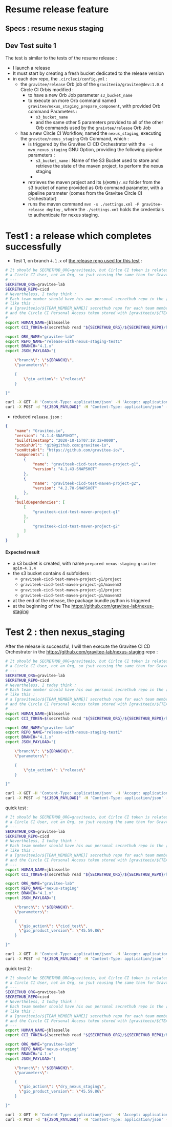 # Resume release feature



## Specs : resume nexus staging

<!-- TO DO -->



## Dev Test suite 1

The test is similar to the tests of the resume release :
* I launch a release
* It must start by creating a fresh bucket dedicated to the release version
* in each dev repo, the `.circleci/config.yml` :
  * the `gravitee/release` Orb job of the `graviteeio/gravitee@dev:1.0.4` Circle CI Orbis modified :
    * to have a new Orb Job parameter `s3_bucket_name`
    * to execute on more Orb command named `gravitee/nexus_staging_prepare_component`, with provided Orb command Parameters :
      * `s3_bucket_name`
      * and the same other 5 parameters provided to all of the other Orb commands used by the `graivtee/release` Orb Job
  * has a new Circle CI Workflow, named the `nexus_staging`, executing the `gravitee/nexus_staging` Orb Command, which  :
    * is triggered by the Gravitee CI CD Orchestrator with the ` -s mvn_nexus_staging` GNU Option, providing the following pipeline parameters :
      * `s3_bucket_name` : Name of the S3 Bucket used to store and retrieve the state of the maven project, to perform the nexus staging
      *
    * retrieves the maven project and its `̀${HOME}/.m2` folder from the s3 bucket of name provided as Orb command parameter, with a pipeline parameter (comes from the Gravitee Circle CI Orchestrator)
    * runs the maven command `mvn -s ./settings.xml -P gravitee-release deploy` , where the `./settings.xml` holds the credentials to authenticate for nexus staging.




# Test1 : a release which completes successfully

* Test 1, on branch `4.1.x` of [the release repo used for this test](https://github.com/gravitee-lab/release-with-nexus-staging-test1) :

```bash
# It should be SECRETHUB_ORG=graviteeio, but Cirlce CI token is related to
# a Circle CI User, not an Org, so jsut reusing the same than for Gravtiee-Lab here, to work faster
# ---
SECRETHUB_ORG=gravitee-lab
SECRETHUB_REPO=cicd
# Nevertheless, I today think :
# Each team member should have his own personal secrethub repo in the [graviteeio] secrethub org.
# like this :
# a [graviteeio/${TEAM_MEMBER_NAME}] secrethub repo for each team member
# and the Circle CI Personal Access token stored with [graviteeio/${TEAM_MEMBER_NAME}/circleci/token]
# ---
export HUMAN_NAME=jblasselle
export CCI_TOKEN=$(secrethub read "${SECRETHUB_ORG}/${SECRETHUB_REPO}/humans/${HUMAN_NAME}/circleci/token")

export ORG_NAME="gravitee-lab"
export REPO_NAME="release-with-nexus-staging-test1"
export BRANCH="4.1.x"
export JSON_PAYLOAD="{

    \"branch\": \"${BRANCH}\",
    \"parameters\":

    {
        \"gio_action\": \"release\"
    }

}"

curl -X GET -H 'Content-Type: application/json' -H 'Accept: application/json' -H "Circle-Token: ${CCI_TOKEN}" https://circleci.com/api/v2/me | jq .
curl -X POST -d "${JSON_PAYLOAD}" -H 'Content-Type: application/json' -H 'Accept: application/json' -H "Circle-Token: ${CCI_TOKEN}" https://circleci.com/api/v2/project/gh/${ORG_NAME}/${REPO_NAME}/pipeline | jq .
```

* reduced `release.json` :

```JSon
{
    "name": "Gravitee.io",
    "version": "4.1.4-SNAPSHOT",
    "buildTimestamp": "2020-10-15T07:19:32+0000",
    "scmSshUrl": "git@github.com:gravitee-io",
    "scmHttpUrl": "https://github.com/gravitee-io/",
    "components": [
        {
            "name": "graviteek-cicd-test-maven-project-g1",
            "version": "4.1.43-SNAPSHOT"
        },
        {
            "name": "graviteek-cicd-test-maven-project-g2",
            "version": "4.2.70-SNAPSHOT"
        },
    ],
    "buildDependencies": [
        [
            "graviteek-cicd-test-maven-project-g1"
        ],
        [
            "graviteek-cicd-test-maven-project-g2"
        ]
     ]
}
```

#### Expected result

* a s3 bucket is created, with name `prepared-nexus-staging-gravitee-apim-4.1.4`
* the s3 bucket contains 4 subfolders :
  * `graviteek-cicd-test-maven-project-g1/project`
  * `graviteek-cicd-test-maven-project-g1/mavenm2`
  * `graviteek-cicd-test-maven-project-g1/project`
  * `graviteek-cicd-test-maven-project-g1/mavenm2`
* at the end of the release, the package bundle python is triggered
* at the beginning of the
The https://github.com/gravitee-lab/nexus-staging

# Test 2 : then nexus_staging

After the release is successful, I will then execute the Gravitee CI CD Orchestrator in the https://github.com/gravitee-lab/nexus-staging repo :

```bash
# It should be SECRETHUB_ORG=graviteeio, but Cirlce CI token is related to
# a Circle CI User, not an Org, so jsut reusing the same than for Gravtiee-Lab here, to work faster
# ---
SECRETHUB_ORG=gravitee-lab
SECRETHUB_REPO=cicd
# Nevertheless, I today think :
# Each team member should have his own personal secrethub repo in the [graviteeio] secrethub org.
# like this :
# a [graviteeio/${TEAM_MEMBER_NAME}] secrethub repo for each team member
# and the Circle CI Personal Access token stored with [graviteeio/${TEAM_MEMBER_NAME}/circleci/token]
# ---
export HUMAN_NAME=jblasselle
export CCI_TOKEN=$(secrethub read "${SECRETHUB_ORG}/${SECRETHUB_REPO}/humans/${HUMAN_NAME}/circleci/token")

export ORG_NAME="gravitee-lab"
export REPO_NAME="release-with-nexus-staging-test1"
export BRANCH="4.1.x"
export JSON_PAYLOAD="{

    \"branch\": \"${BRANCH}\",
    \"parameters\":

    {
        \"gio_action\": \"release\"
    }

}"

curl -X GET -H 'Content-Type: application/json' -H 'Accept: application/json' -H "Circle-Token: ${CCI_TOKEN}" https://circleci.com/api/v2/me | jq .
curl -X POST -d "${JSON_PAYLOAD}" -H 'Content-Type: application/json' -H 'Accept: application/json' -H "Circle-Token: ${CCI_TOKEN}" https://circleci.com/api/v2/project/gh/${ORG_NAME}/${REPO_NAME}/pipeline | jq .
```


quick test :

```bash
# It should be SECRETHUB_ORG=graviteeio, but Cirlce CI token is related to
# a Circle CI User, not an Org, so jsut reusing the same than for Gravtiee-Lab here, to work faster
# ---
SECRETHUB_ORG=gravitee-lab
SECRETHUB_REPO=cicd
# Nevertheless, I today think :
# Each team member should have his own personal secrethub repo in the [graviteeio] secrethub org.
# like this :
# a [graviteeio/${TEAM_MEMBER_NAME}] secrethub repo for each team member
# and the Circle CI Personal Access token stored with [graviteeio/${TEAM_MEMBER_NAME}/circleci/token]
# ---
export HUMAN_NAME=jblasselle
export CCI_TOKEN=$(secrethub read "${SECRETHUB_ORG}/${SECRETHUB_REPO}/humans/${HUMAN_NAME}/circleci/token")

export ORG_NAME="gravitee-lab"
export REPO_NAME="nexus-staging"
export BRANCH="4.1.x"
export JSON_PAYLOAD="{

    \"branch\": \"${BRANCH}\",
    \"parameters\":

    {
      \"gio_action\": \"cicd_test\",
      \"gio_product_version\": \"45.59.86\"
    }

}"

curl -X GET -H 'Content-Type: application/json' -H 'Accept: application/json' -H "Circle-Token: ${CCI_TOKEN}" https://circleci.com/api/v2/me | jq .
curl -X POST -d "${JSON_PAYLOAD}" -H 'Content-Type: application/json' -H 'Accept: application/json' -H "Circle-Token: ${CCI_TOKEN}" https://circleci.com/api/v2/project/gh/${ORG_NAME}/${REPO_NAME}/pipeline | jq .
```


quick test 2 :

```bash
# It should be SECRETHUB_ORG=graviteeio, but Cirlce CI token is related to
# a Circle CI User, not an Org, so jsut reusing the same than for Gravtiee-Lab here, to work faster
# ---
SECRETHUB_ORG=gravitee-lab
SECRETHUB_REPO=cicd
# Nevertheless, I today think :
# Each team member should have his own personal secrethub repo in the [graviteeio] secrethub org.
# like this :
# a [graviteeio/${TEAM_MEMBER_NAME}] secrethub repo for each team member
# and the Circle CI Personal Access token stored with [graviteeio/${TEAM_MEMBER_NAME}/circleci/token]
# ---
export HUMAN_NAME=jblasselle
export CCI_TOKEN=$(secrethub read "${SECRETHUB_ORG}/${SECRETHUB_REPO}/humans/${HUMAN_NAME}/circleci/token")

export ORG_NAME="gravitee-lab"
export REPO_NAME="nexus-staging"
export BRANCH="4.1.x"
export JSON_PAYLOAD="{

    \"branch\": \"${BRANCH}\",
    \"parameters\":

    {
      \"gio_action\": \"dry_nexus_staging\",
      \"gio_product_version\": \"45.59.86\"
    }

}"

curl -X GET -H 'Content-Type: application/json' -H 'Accept: application/json' -H "Circle-Token: ${CCI_TOKEN}" https://circleci.com/api/v2/me | jq .
curl -X POST -d "${JSON_PAYLOAD}" -H 'Content-Type: application/json' -H 'Accept: application/json' -H "Circle-Token: ${CCI_TOKEN}" https://circleci.com/api/v2/project/gh/${ORG_NAME}/${REPO_NAME}/pipeline | jq .
```
